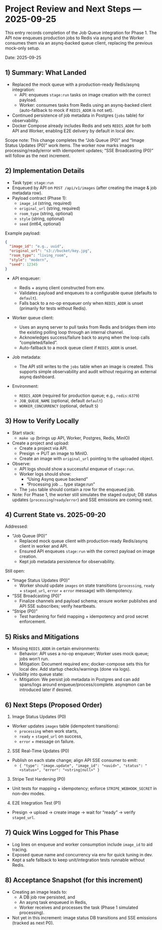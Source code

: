 # Project Review and Next Steps — 2025-09-25

This entry records completion of the Job Queue integration for Phase 1. The API now enqueues production jobs to Redis via asynq and the Worker consumes them via an asynq-backed queue client, replacing the previous mock-only setup.

Date: 2025-09-25

## 1) Summary: What Landed

- Replaced the mock queue with a production-ready Redis/asynq integration:
  - API: enqueues `stage:run` tasks on image creation with the correct payload.
  - Worker: consumes tasks from Redis using an asynq-backed client (auto-fallback to mock if `REDIS_ADDR` is not set).
- Continued persistence of job metadata in Postgres (`jobs` table) for observability.
- Docker Compose already includes Redis and sets `REDIS_ADDR` for both API and Worker, enabling E2E delivery by default in local dev.

Scope note: This change completes the “Job Queue (P0)” and “Image Status Updates (P0)” work items. The worker now marks images processing/ready/error with idempotent updates; “SSE Broadcasting (P0)” will follow as the next increment.

## 2) Implementation Details

- Task type: `stage:run`
- Enqueued by API on `POST /api/v1/images` (after creating the image & job metadata row).
- Payload contract (Phase 1):
  - `image_id` (string, required)
  - `original_url` (string, required)
  - `room_type` (string, optional)
  - `style` (string, optional)
  - `seed` (int64, optional)

Example payload:
```json
{
  "image_id": "e.g., uuid",
  "original_url": "s3://bucket/key.jpg",
  "room_type": "living_room",
  "style": "modern",
  "seed": 12345
}
```

- API enqueuer:
  - Redis + asynq client constructed from env.
  - Validates payload and enqueues to a configurable queue (defaults to `default`).
  - Falls back to a no-op enqueuer only when `REDIS_ADDR` is unset (primarily for tests without Redis).

- Worker queue client:
  - Uses an asynq server to pull tasks from Redis and bridges them into the existing polling loop through an internal channel.
  - Acknowledges success/failure back to asynq when the loop calls “completed/failed”.
  - Auto-fallback to a mock queue client if `REDIS_ADDR` is unset.

- Job metadata:
  - The API still writes to the `jobs` table when an image is created. This supports simple observability and audit without requiring an external asynq dashboard.

- Environment:
  - `REDIS_ADDR` (required for production queue; e.g., `redis:6379`)
  - `JOB_QUEUE_NAME` (optional, default `default`)
  - `WORKER_CONCURRENCY` (optional, default `5`)

## 3) How to Verify Locally

- Start stack:
  - `make up` (brings up API, Worker, Postgres, Redis, MinIO)
- Create a project and upload:
  - Create a project via API.
  - Presign -> PUT an image to MinIO.
  - Create an image with `original_url` pointing to the uploaded object.
- Observe:
  - API logs should show a successful enqueue of `stage:run`.
  - Worker logs should show:
    - “Using Asynq queue backend”
    - “Processing job … type stage:run”
  - The `jobs` table should contain a row for the enqueued job.
- Note: For Phase 1, the worker still simulates the staged output; DB status updates (`processing`/`ready`/`error`) and SSE emissions are coming next.

## 4) Current State vs. 2025-09-20

Addressed:
- “Job Queue (P0)”
  - Replaced mock queue client with production-ready Redis/asynq client in worker and API.
  - Ensured API enqueues `stage:run` with the correct payload on image creation.
  - Kept job metadata persistence for observability.

Still open:
- “Image Status Updates (P0)”
  - Worker should update `images` on state transitions (`processing`, `ready` + `staged_url`, `error` + `error` message) with idempotency.
- “SSE Broadcasting (P0)”
  - Finalize channels and payload schema; ensure worker publishes and API SSE subscribes; verify heartbeats.
- “Stripe (P0)”
  - Test hardening for field mapping + idempotency and prod secret enforcement.

## 5) Risks and Mitigations

- Missing `REDIS_ADDR` in certain environments:
  - Behavior: API uses a no-op enqueuer; Worker uses mock queue; jobs won’t run.
  - Mitigation: Document required env; docker-compose sets this for local dev. Add startup checks/warnings (done via logs).
- Visibility into queue state:
  - Mitigation: We persist job metadata in Postgres and can add spans/logs around enqueue/process/complete. asynqmon can be introduced later if desired.

## 6) Next Steps (Proposed Order)

1) Image Status Updates (P0)
- Worker updates `images` table (idempotent transitions):
  - `processing` when work starts,
  - `ready` + `staged_url` on success,
  - `error` + message on failure.

2) SSE Real-Time Updates (P0)
- Publish on each state change; align API SSE consumer to emit:
  - `{ "type": "image.update", "image_id": "<uuid>", "status": "<status>", "error": "<string|null>" }`

3) Stripe Test Hardening (P0)
- Unit tests for mapping + idempotency; enforce `STRIPE_WEBHOOK_SECRET` in non-dev modes.

4) E2E Integration Test (P1)
- Presign -> upload -> create image -> wait for “ready” -> verify `staged_url`.

## 7) Quick Wins Logged for This Phase

- Log lines on enqueue and worker consumption include `image_id` to aid tracing.
- Exposed queue name and concurrency via env for quick tuning in dev.
- Kept a safe fallback to keep unit/integration tests runnable without Redis.

## 8) Acceptance Snapshot (for this increment)

- Creating an image leads to:
  - A DB job row persisted, and
  - An asynq task enqueued in Redis,
  - Worker receives and processes the task (Phase 1 simulated processing).
- Not yet in this increment: image status DB transitions and SSE emissions (tracked as next P0).
